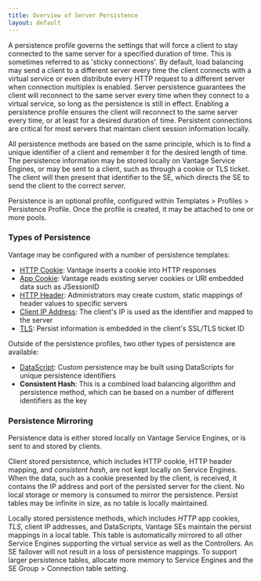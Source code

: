 ```yaml
---
title: Overview of Server Persistence
layout: default
---
```

A persistence profile governs the settings that will force a client to stay connected to the same server for a specified duration of time. This is sometimes referred to as 'sticky connections'. By default, load balancing may send a client to a different server every time the client connects with a virtual service or even distribute every HTTP request to a different server when connection multiplex is enabled. Server persistence guarantees the client will reconnect to the same server every time when they connect to a virtual service, so long as the persistence is still in effect. Enabling a persistence profile ensures the client will reconnect to the same server every time, or at least for a desired duration of time. Persistent connections are critical for most servers that maintain client session information locally.

All persistence methods are based on the same principle, which is to find a unique identifier of a client and remember it for the desired length of time. The persistence information may be stored locally on Vantage Service Engines, or may be sent to a client, such as through a cookie or TLS ticket. The client will then present that identifier to the SE, which directs the SE to send the client to the correct server.

Persistence is an optional profile, configured within Templates &gt; Profiles &gt; Persistence Profile. Once the profile is created, it may be attached to one or more pools.

### Types of Persistence

Vantage may be configured with a number of persistence templates:

* <a href="/docs/latest/http-cookie-persistence">HTTP Cookie</a>: Vantage inserts a cookie into HTTP responses
* <a href="/docs/latest/app-cookie-persistence">App Cookie</a>: Vantage reads existing server cookies or URI embedded data such as JSessionID
* <a href="/docs/latest/custom-http-header-persistence">HTTP Header</a>: Administrators may create custom, static mappings of header values to specific servers
* <a href="/docs/latest/client-ip-persistence">Client IP Address</a>: The client's IP is used as the identifier and mapped to the server
* <a href="/docs/latest/tls-persistence">TLS</a>: Persist information is embedded in the client's SSL/TLS ticket ID

Outside of the persistence profiles, two other types of persistence are available:

* <a href="/docs/latest/custom-persistence-with-datascript">DataScript</a>:  Custom persistence may be built using DataScripts for unique persistence identifiers
* **Consistent Hash**:  This is a combined load balancing algorithm and persistence method, which can be based on a number of different identifiers as the key

### Persistence Mirroring

Persistence data is either stored locally on Vantage Service Engines, or is sent to and stored by clients.

Client stored persistence, which includes HTTP cookie, HTTP header mapping, and *consistent hash*, are not kept locally on Service Engines. When the data, such as a cookie presented by the client, is received, it contains the IP address and port of the persisted server for the client. No local storage or memory is consumed to mirror the persistence. Persist tables may be infinite in size, as no table is locally maintained.

Locally stored persistence methods, which includes *HTTP* app cookies, *TLS,* client IP addresses, and DataScripts, Vantage SEs maintain the persist mappings in a local table. This table is automatically mirrored to all other Service Engines supporting the virtual service as well as the Controllers. An SE failover will not result in a loss of persistence mappings. To support larger persistence tables, allocate more memory to Service Engines and the SE Group &gt; Connection table setting.